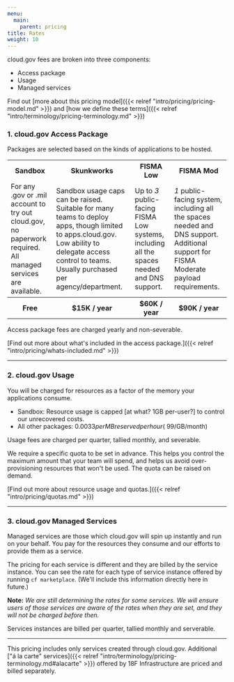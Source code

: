 ```yaml
---
menu:
  main:
    parent: pricing
title: Rates
weight: 10
---
```


cloud.gov fees are broken into three components:

- Access package
- Usage
- Managed services

Find out [more about this pricing model]({{< relref "intro/pricing/pricing-model.md" >}}) and [how we define these terms]({{< relref "intro/terminology/pricing-terminology.md" >}})

### 1. cloud.gov Access Package

Packages are selected based on the kinds of applications to be hosted.

<table>
  <tr>
    <th>Sandbox</th>
    <th>Skunkworks</th>
    <th>FISMA Low</th>
    <th>FISMA Mod</th>
  </tr>
  <tr>
    <td>
      For any .gov or .mil account to try out cloud.gov, no paperwork required. All managed services are available.
    </td>
    <td>
      Sandbox usage caps can be raised. Suitable for many teams to deploy apps, though limited to apps.cloud.gov. Low ability to delegate access control to teams. Usually purchased per agency/department. 
    </td>
    <td>
      Up to <em>3</em> public-facing FISMA Low systems, including all the spaces needed and DNS support.
    </td>
    <td>
      <em>1</em> public-facing system, including all the spaces needed and DNS support. Additional support for FISMA Moderate payload requirements.
    </td>
  </tr>
  <tr>
    <th>Free</th>
    <th>$15K / year</th>
    <th>$60K / year</th>
    <th>$90K / year</th>
  </tr>
</table>

Access package fees are charged yearly and non-severable. 

[Find out more about what's included in the access package.]({{< relref "intro/pricing/whats-included.md" >}})

---

### 2. cloud.gov Usage

You will be charged for resources as a factor of the memory your applications consume. 

- Sandbox: Resource usage is capped [at what? 1GB per-user?] to control our unrecovered costs.
- All other packages: $0.0033 per MB reserved per hour (~$99/GB/month)

Usage fees are charged per quarter, tallied monthly, and severable.

We require a specific quota to be set in advance. This helps you control the maximum amount that your team will spend, and helps us avoid over-provisioning resources that won't be used. The quota can be raised on demand. 

[Find out more about resource usage and quotas.]({{< relref "intro/pricing/quotas.md" >}})

---

### 3. cloud.gov Managed Services

Managed services are those which cloud.gov will spin up instantly and run on your behalf. You pay for the resources they consume and our efforts to provide them as a service.

The pricing for each service is different and they are billed by the service instance. You can see the rate for each type of service instance offered by running `cf marketplace`. (We'll include this information directly here in future.) 

**Note:** *We are still determining the rates for some services. We will ensure users of those services are aware of the rates when they are set, and they will not be charged before then.*

Services instances are billed per quarter, tallied monthly and serverable.

---

This pricing includes only services created through cloud.gov. Additional ["á la carte" services]({{< relref "intro/terminology/pricing-terminology.md#alacarte" >}}) offered by 18F Infrastructure are priced and billed separately.

<!-- 
TODO
---

- Create buildpack page with list and compliance trade-offs
- Link to terminology page
- Add examples
-->